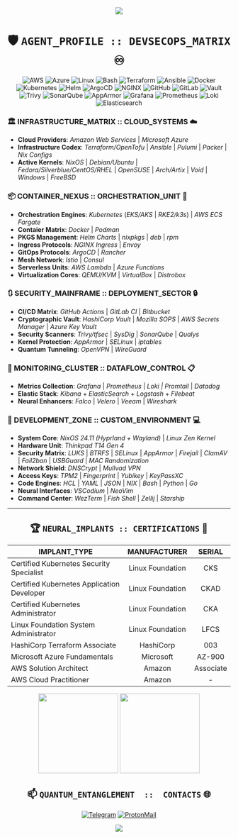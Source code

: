 <div align="center">
  <img src="https://raw.githubusercontent.com/andreasbm/readme/master/assets/lines/rainbow.png">
</div>

<div align="center">

# 🛡️ `AGENT_PROFILE :: DEVSECOPS_MATRIX` ♾️

![AWS](https://img.shields.io/badge/-Amazon_Web_Services-232F3E?style=flat-square&logo=amazonwebservices&logoColor=white)
![Azure](https://custom-icon-badges.demolab.com/badge/Microsoft%20Azure-0089D6?logo=msazure&logoColor=white)
![Linux](https://img.shields.io/badge/-Linux-FCC624?style=flat-square&logo=linux&logoColor=black)
![Bash](https://img.shields.io/badge/-Bash-4EAA25?style=flat-square&logo=gnu-bash&logoColor=white)
![Terraform](https://img.shields.io/badge/-Terraform-7B42BC?style=flat-square&logo=terraform&logoColor=white)
![Ansible](https://img.shields.io/badge/-Ansible-EE0000?style=flat-square&logo=ansible&logoColor=white)
![Docker](https://img.shields.io/badge/-Docker-2496ED?style=flat-square&logo=docker&logoColor=white)
![Kubernetes](https://img.shields.io/badge/-Kubernetes-326CE5?style=flat-square&logo=kubernetes&logoColor=white)
![Helm](https://img.shields.io/badge/-Helm-0F1689?style=flat-square&logo=helm&logoColor=white)
![ArgoCD](https://img.shields.io/badge/-ArgoCD-EF7B4D?style=flat-square&logo=argo&logoColor=white)
![NGINX](https://img.shields.io/badge/-NGINX-009639?style=flat-square&logo=nginx&logoColor=white)
![GitHub](https://img.shields.io/badge/-GitHub_Actions-181717?style=flat-square&logo=github&logoColor=white)
![GitLab](https://img.shields.io/badge/-GitLab_CI-FCA121?style=flat-square&logo=gitlab&logoColor=white)
![Vault](https://img.shields.io/badge/-HashiCorp_Vault-000000?style=flat-square&logo=vault&logoColor=white)
![Trivy](https://img.shields.io/badge/-Trivy-1904DA?style=flat&logo=trivy&logoColor=white)
![SonarQube](https://img.shields.io/badge/-SonarQube-4E9BCD?style=flat-square&logo=sonarqube&logoColor=white)
![AppArmor](https://img.shields.io/badge/-AppArmor-3C6EB4?style=flat-square&logo=apparmor&logoColor=white)
![Grafana](https://img.shields.io/badge/-Grafana-F46800?style=flat-square&logo=grafana&logoColor=white)
![Prometheus](https://img.shields.io/badge/-Prometheus-E6522C?style=flat-square&logo=prometheus&logoColor=white)
![Loki](https://img.shields.io/badge/-Loki-F5A800?style=flat-square&logo=grafana&logoColor=white)
![Elasticsearch](https://img.shields.io/badge/-ELK_Stack-005571?style=flat-square&logo=elasticsearch&logoColor=white)

</div>

### 🏛️ INFRASTRUCTURE_MATRIX :: CLOUD_SYSTEMS ☁️
- **Cloud Providers**: *Amazon Web Services* | *Microsoft Azure*
- **Infrastructure Codex**: *Terraform/OpenTofu* | *Ansible* | *Pulumi* | *Packer* | *Nix Configs*
- **Active Kernels**: *NixOS* | *Debian/Ubuntu* | *Fedora/Silverblue/CentOS/RHEL* | *OpenSUSE* | *Arch/Artix* | *Void* | *Windows* | *FreeBSD*

### 📦 CONTAINER_NEXUS :: ORCHESTRATION_UNIT 🐋
- **Orchestration Engines**: *Kubernetes* (*EKS/AKS* | *RKE2/k3s*) | *AWS ECS Fargate*
- **Contaier Matrix**: *Docker* | *Podman*
- **PKGS Management**: *Helm Charts* | *nixpkgs* | *deb* | *rpm*
- **Ingress Protocols**: *NGINX Ingress* | *Envoy*
- **GitOps Protocols**: *ArgoCD* | *Rancher*
- **Mesh Network**: *Istio* | *Consul*
- **Serverless Units**: *AWS Lambda* | *Azure Functions*
- **Virtualization Cores**: *QEMU/KVM* | *VirtualBox* | *Distrobox*

### 🔃 SECURITY_MAINFRAME :: DEPLOYMENT_SECTOR 🔒
- **CI/CD Matrix**: *GitHub Actions* | *GitLab CI* | *Bitbucket*
- **Cryptographic Vault**: *HashiCorp Vault* | *Mozilla SOPS* | *AWS Secrets Manager* | *Azure Key Vault*
- **Security Scanners**: *Trivy/tfsec* | *SysDig* | *SonarQube* | *Qualys*
- **Kernel Protection**: *AppArmor* | *SELinux* | *iptables*
- **Quantum Tunneling**: *OpenVPN* | *WireGuard*

### 📶 MONITORING_CLUSTER :: DATAFLOW_CONTROL 📋
- **Metrics Collection**: *Grafana* | *Prometheus* | *Loki | Promtail* | *Datadog*
- **Elastic Stack**: *Kibana* + *ElasticSearch* + *Logstash* + *Filebeat*
- **Neural Enhancers**: *Falco* | *Velero* | *Veeam* | *Wireshark*

### 🔧 DEVELOPMENT_ZONE :: CUSTOM_ENVIRONMENT 💻
- **System Core**: *NixOS 24.11 (Hyprland + Wayland)* | *Linux Zen Kernel*
- **Hardware Unit**: *Thinkpad T14 Gen 4*
- **Security Matrix**: *LUKS* | *BTRFS* | *SELinux* | *AppArmor* | *Firejail* | *ClamAV* | *Fail2ban* | *USBGuard* | *MAC Randomization*
- **Network Shield**: *DNSCrypt* | *Mullvad VPN*
- **Access Keys**: *TPM2* | *Fingerprint* | *Yubikey* | *KeyPassXC*
- **Code Engines**: *HCL* | *YAML* | *JSON* | *NIX* | *Bash* | *Python* | *Go*
- **Neural Interfaces**: *VSCodium* | *NeoVim*
- **Command Center**: *WezTerm* | *Fish Shell* | *Zellij* | *Starship*

---

<div align="center">

## 🏆 `NEURAL_IMPLANTS :: CERTIFICATIONS` 📜

| IMPLANT_TYPE | MANUFACTURER | SERIAL |
|--------------|:----------:|:--------:|
| Certified Kubernetes Security Specialist | Linux Foundation | CKS |
| Certified Kubernetes Application Developer | Linux Foundation | CKAD |
| Certified Kubernetes Administrator | Linux Foundation | CKA |
| Linux Foundation System Administrator | Linux Foundation | LFCS |
| HashiCorp Terraform Associate | HashiCorp | 003 |
| Microsoft Azure Fundamentals | Microsoft | AZ-900 |
| AWS Solution Architect | Amazon | Associate |
| AWS Cloud Practitioner | Amazon | - |

<div align="center">
  <img height="180em" src="https://github-readme-stats.vercel.app/api/top-langs/?username=thejondaw&layout=compact&theme=tokyonight"/>
  <img height="180em" src="https://github-readme-stats.vercel.app/api?username=thejondaw&show_icons=true&theme=tokyonight"/>
</div>

## 📫 `QUANTUM_ENTANGLEMENT  ::  CONTACTS` 🌐

[![Telegram](https://img.shields.io/badge/-telegram-2AABEE?style=flat-square&logo=telegram&logoColor=white&labelColor=0088cc)](https://t.me/jondaw)
[![ProtonMail](https://img.shields.io/badge/-protonmail-8B89CC?style=flat-square&logo=protonmail&logoColor=white&labelColor=505061)](mailto:aleks.safronov@proton.me)

</div>

<div align="center">
  <img src="https://raw.githubusercontent.com/andreasbm/readme/master/assets/lines/rainbow.png">
</div>
